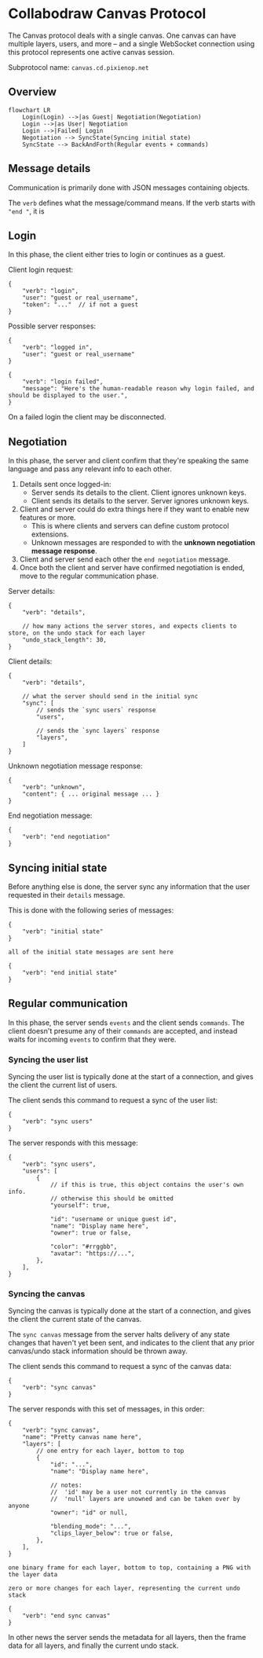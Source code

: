 # Collabodraw Canvas Protocol

The Canvas protocol deals with a single canvas. One canvas can have multiple layers, users, and more – and a single WebSocket connection using this protocol represents one active canvas session.

Subprotocol name: `canvas.cd.pixienop.net`

## Overview

```mermaid
flowchart LR
    Login(Login) -->|as Guest| Negotiation(Negotiation)
    Login -->|as User| Negotiation
    Login -->|Failed| Login
    Negotiation --> SyncState(Syncing initial state)
    SyncState --> BackAndForth(Regular events + commands)
```

## Message details

Communication is primarily done with JSON messages containing objects.

The `verb` defines what the message/command means. If the verb starts with `"end "`, it is 

## Login

In this phase, the client either tries to login or continues as a guest.

Client login request:
```jsonc
{
    "verb": "login",
    "user": "guest or real_username",
    "token": "..."  // if not a guest
}
```

Possible server responses:
```jsonc
{
    "verb": "logged in",
    "user": "guest or real_username"
}
```
```jsonc
{
    "verb": "login failed",
    "message": "Here's the human-readable reason why login failed, and should be displayed to the user.",
}
```

On a failed login the client may be disconnected.

## Negotiation

In this phase, the server and client confirm that they're speaking the same language and pass any relevant info to each other.

1. Details sent once logged-in:
    - Server sends its details to the client. Client ignores unknown keys.
    - Client sends its details to the server. Server ignores unknown keys.
2. Client and server could do extra things here if they want to enable new features or more.
    - This is where clients and servers can define custom protocol extensions.
    - Unknown messages are responded to with the **unknown negotiation message response**.
3. Client and server send each other the `end negotiation` message.
4. Once both the client and server have confirmed negotiation is ended, move to the regular communication phase.

Server details:
```jsonc
{
    "verb": "details",

    // how many actions the server stores, and expects clients to store, on the undo stack for each layer
    "undo_stack_length": 30,
}
```

Client details:
```jsonc
{
    "verb": "details",

    // what the server should send in the initial sync
    "sync": [
        // sends the `sync users` response
        "users",

        // sends the `sync layers` response
        "layers",
    ]
}
```

Unknown negotiation message response:
```jsonc
{
    "verb": "unknown",
    "content": { ... original message ... }
}
```

End negotiation message:
```jsonc
{
    "verb": "end negotiation"
}
```

## Syncing initial state

Before anything else is done, the server sync any information that the user requested in their `details` message.

This is done with the following series of messages:
```jsonc
{
    "verb": "initial state"
}
```
```
all of the initial state messages are sent here
```
```jsonc
{
    "verb": "end initial state"
}
```

## Regular communication

In this phase, the server sends `events` and the client sends `commands`. The client doesn't presume any of their `commands` are accepted, and instead waits for incoming `events` to confirm that they were.

### Syncing the user list

Syncing the user list is typically done at the start of a connection, and gives the client the current list of users.

The client sends this command to request a sync of the user list:
```jsonc
{
    "verb": "sync users"
}
```

The server responds with this message:
```jsonc
{
    "verb": "sync users",
    "users": [
        {
            // if this is true, this object contains the user's own info.
            // otherwise this should be omitted
            "yourself": true,

            "id": "username or unique guest id",
            "name": "Display name here",
            "owner": true or false,

            "color": "#rrggbb",
            "avatar": "https://...",
        },
    ],
}
```

### Syncing the canvas

Syncing the canvas is typically done at the start of a connection, and gives the client the current state of the canvas.

The `sync canvas` message from the server halts delivery of any state changes that haven't yet been sent, and indicates to the client that any prior canvas/undo stack information should be thrown away.

The client sends this command to request a sync of the canvas data:
```jsonc
{
    "verb": "sync canvas"
}
```

The server responds with this set of messages, in this order:
```jsonc
{
    "verb": "sync canvas",
    "name": "Pretty canvas name here",
    "layers": [
        // one entry for each layer, bottom to top
        {
            "id": "...",
            "name": "Display name here",

            // notes:
            //  'id' may be a user not currently in the canvas
            //  'null' layers are unowned and can be taken over by anyone
            "owner": "id" or null,

            "blending_mode": "...",
            "clips_layer_below": true or false,
        },
    ],
}
```
```
one binary frame for each layer, bottom to top, containing a PNG with the layer data
```
```
zero or more changes for each layer, representing the current undo stack
```
```jsonc
{
    "verb": "end sync canvas"
}
```

In other news the server sends the metadata for all layers, then the frame data for all layers, and finally the current undo stack.
